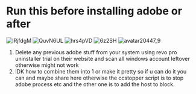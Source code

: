 # Run this before installing adobe or after
![lRjfdgM](https://github.com/deadboy18/Adobe/assets/53135082/0043d051-703f-42c9-bd50-830159b27e54)
![QuvN6UL](https://github.com/deadboy18/Adobe/assets/53135082/179a862b-fbb2-400a-bcc4-dbd971d09a2d)
![hrs4pVD](https://github.com/deadboy18/Adobe/assets/53135082/8923ca2d-93da-4e17-b635-564194f6d9f1)
![6z2SH](https://github.com/deadboy18/Adobe/assets/53135082/037af2bd-81bc-45ae-8789-9ce10bf881d5)
![avatar20447_9](https://github.com/deadboy18/Adobe/assets/53135082/25f5c5d5-e5a4-43ca-8c2a-19b8817b9b2a)


1. Delete any previous adobe stuff from your system using revo pro uninstaller trial on their website and scan all windows account leftover otherwise might not work
2. IDK how to combine them into 1 or make it pretty so if u can do it you can and maybe share here otherwise the ccstopper script is to stop adobe process etc and the other one is to add 
   the host to block.


